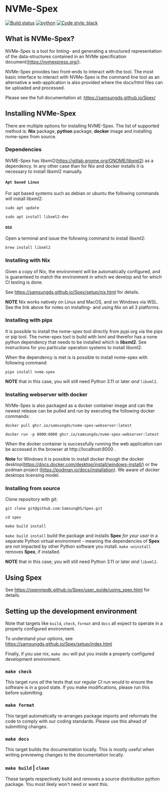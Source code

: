 <!--
SPDX-FileCopyrightText: 2023 Samsung Electronics Co., Ltd

SPDX-License-Identifier: BSD-3-Clause
-->

# NVMe-Spex
[![Build status](https://github.com/SamsungDS/Spex/actions/workflows/build.yml/badge.svg?branch=main)](https://github.com/SamsungDS/Spex/actions/workflows/build-docs.yml)
[![python](https://img.shields.io/badge/Python-3.11+-3776AB.svg?style=flat&logo=python&logoColor=white)](https://www.python.org)
[![Code style: black](https://img.shields.io/badge/code%20style-black-000000.svg)](https://github.com/psf/black)

## What is NVMe-Spex?
NVMe-Spex is a tool for linting- and generating a structured representation of the
data-structures contained in an NVMe specification
document(https://nvmexpress.org/).

NVMe-Spex provides two front-ends to interact with the tool. The most basic
interface to interact with NVMe-Spex is the command line tool as an alternative
a web-application is also provided where the docx/html files can be uploaded and
processed.

Please see the full documentation at: https://samsungds.github.io/Spex/

## Installing NVMe-Spex
There are multiple options for installing NVME-Spex. The list of supported
method is: **Nix** package, **python** package, **docker** image and installing
nvme-spex from source.

### Dependencies
NVME-Spex has libxml2(https://gitlab.gnome.org/GNOME/libxml2) as a dependency.
In any other case than for Nix and docker installs it is necessary to install
libxml2 manually.

#### `Apt based Linux`
For apt based systems such as debian or ubuntu the following commands will
install libxml2:

```
sudo apt update

sudo apt install libxml2-dev
```

#### `OSX`

Open a terminal and issue the following command to install libxml2:

```
brew install libxml2
```

### Installing with Nix

Given a copy of Nix, the environment will be automatically configured, and is
guaranteed to match the environment in which we develop and for which CI testing
is done.

See https://samsungds.github.io/Spex/setup/nix.html for details.

**NOTE** Nix works natively on Linux and MacOS, and on Windows via WSL. See the
link above for notes on installing- and using Nix on all 3 platforms.

### Installing with pipx
It is possible to install the nvme-spex tool directly from pypi.org via the pipx or
pip tool. The nvme-spex tool is build with lxml and therefor has a none python
dependency that needs to be installed which is **libxml2**. See instructions for
you particular operation systems to install libxml2. 

When the dependency is met is is possible to install nvme-spex with following
command:

```
pipx install nvme-spex
```

**NOTE** that in this case, you will still need Python 3.11 or later *and*
`libxml2`.

### Installing webserver with docker

NVMe-Spex is also packaged as a docker container image and can the newest
release can be pulled and run by executing the following docker commands:

```
docker pull ghcr.io/samsungds/nvme-spex-webserver:latest

docker run -p 8000:8000 ghcr.io/samsungds/nvme-spex-webserver:latest
```

When the docker container is successfully running the web application can be
accessed in the browser at http://localhost:8000 .

**Note** for Windows it is possible to install docker though the docker
desktop(https://docs.docker.com/desktop/install/windows-install/) or the podman
project (https://podman.io/docs/installation). We aware of docker desktops
licensing model.

### Installing from source

Clone repository with git:

```
git clone git@github.com:SamsungDS/Spex.git

cd spex

make build install
```

`make build install` build the package and installs **Spex** *for your user* in
a separate Python virtual environment - meaning the dependencies of **Spex** are
not impacted by other Python software you install.  `make uninstall` removes
**Spex**, if installed.

**NOTE** that in this case, you will still need Python 3.11 or later *and*
`libxml2`.

## Using Spex

See https://openmpdk.github.io/Spex/user_guide/using_spex.html for details.


## Setting up the development environment

Note that targets like `build`, `check`, `format` and `docs` all expect to
operate in a properly configured environment.

To understand your options, see https://samsungds.github.io/Spex/setup/index.html

Finally, if you use nix, `make dev` will put you inside a properly configured
development environment.

### `make check`
This target runs *all* the tests that our regular CI run would to ensure the
software is in a good state. If you make modifications, please run this before
submitting.

### `make format`
This target automatically re-arranges package imports and reformats the code to
comply with our coding standards. Please use this ahead of submitting changes.

### `make docs`
This target builds the documentation locally. This is mostly useful when writing
previewing changes to the documentation locally.

### `make build` | `clean`
These targets respectively build and removes a source distribution python
package.  You most likely won't need or want this.
